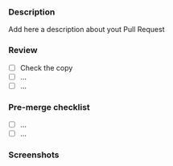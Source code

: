 ### Description

Add here a description about yout Pull Request

### Review

- [ ] Check the copy
- [ ] ...
- [ ] ...

### Pre-merge checklist

- [ ] ...
- [ ] ...

### Screenshots
